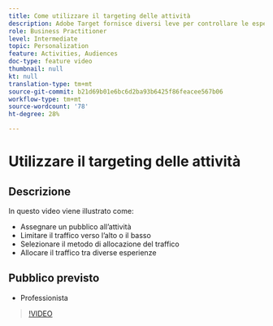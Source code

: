 ```yaml
---
title: Come utilizzare il targeting delle attività
description: Adobe Target fornisce diversi leve per controllare le esperienze mostrate a diversi tipi di pubblico quando un’attività diventa attiva. Scopri come controllare chi vede cosa utilizzando i tipi di pubblico e l’allocazione del traffico.
role: Business Practitioner
level: Intermediate
topic: Personalization
feature: Activities, Audiences
doc-type: feature video
thumbnail: null
kt: null
translation-type: tm+mt
source-git-commit: b21d69b01e6bc6d2ba93b6425f86feacee567b06
workflow-type: tm+mt
source-wordcount: '78'
ht-degree: 28%

---
```



# Utilizzare il targeting delle attività

## Descrizione

In questo video viene illustrato come:

* Assegnare un pubblico all’attività
* Limitare il traffico verso l’alto o il basso
* Selezionare il metodo di allocazione del traffico
* Allocare il traffico tra diverse esperienze

## Pubblico previsto

* Professionista

>[!VIDEO](https://video.tv.adobe.com/v/17385/?quality=12)